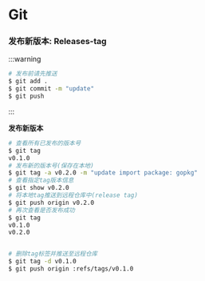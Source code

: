 # Git



### 发布新版本: Releases-tag

:::warning
```sh
# 发布前请先推送
$ git add .
$ git commit -m "update"
$ git push
```
:::

**发布新版本**
```sh
# 查看所有已发布的版本号
$ git tag
v0.1.0
# 发布新的版本号(保存在本地)
$ git tag -a v0.2.0 -m "update import package: gopkg"
# 查看指定tag版本信息
$ git show v0.2.0
# 将本地tag推送到远程仓库中(release tag)
$ git push origin v0.2.0
# 再次查看是否发布成功
$ git tag
v0.1.0
v0.2.0


# 删除tag标签并推送至远程仓库
$ git tag -d v0.1.0
$ git push origin :refs/tags/v0.1.0
```